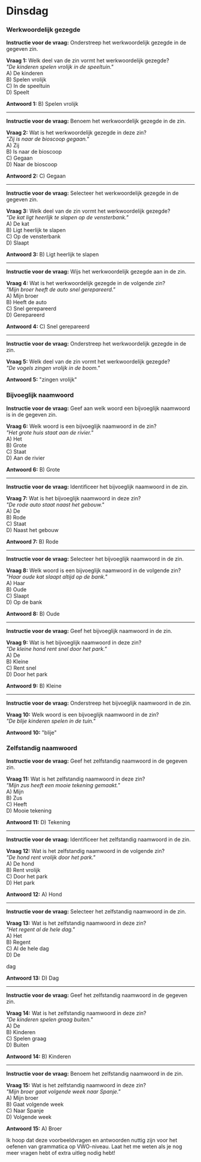 # Dinsdag

### Werkwoordelijk gezegde

**Instructie voor de vraag:** Onderstreep het werkwoordelijk gezegde in de gegeven zin.

**Vraag 1:** Welk deel van de zin vormt het werkwoordelijk gezegde?  
*"De kinderen spelen vrolijk in de speeltuin."*  
A) De kinderen  
B) Spelen vrolijk  
C) In de speeltuin  
D) Speelt  

**Antwoord 1:** B) Spelen vrolijk

---

**Instructie voor de vraag:** Benoem het werkwoordelijk gezegde in de zin.

**Vraag 2:** Wat is het werkwoordelijk gezegde in deze zin?  
*"Zij is naar de bioscoop gegaan."*  
A) Zij  
B) Is naar de bioscoop  
C) Gegaan  
D) Naar de bioscoop  

**Antwoord 2:** C) Gegaan

---

**Instructie voor de vraag:** Selecteer het werkwoordelijk gezegde in de gegeven zin.

**Vraag 3:** Welk deel van de zin vormt het werkwoordelijk gezegde?  
*"De kat ligt heerlijk te slapen op de vensterbank."*  
A) De kat  
B) Ligt heerlijk te slapen  
C) Op de vensterbank  
D) Slaapt  

**Antwoord 3:** B) Ligt heerlijk te slapen

---

**Instructie voor de vraag:** Wijs het werkwoordelijk gezegde aan in de zin.

**Vraag 4:** Wat is het werkwoordelijk gezegde in de volgende zin?  
*"Mijn broer heeft de auto snel gerepareerd."*  
A) Mijn broer  
B) Heeft de auto  
C) Snel gerepareerd  
D) Gerepareerd  

**Antwoord 4:** C) Snel gerepareerd

---

**Instructie voor de vraag:** Onderstreep het werkwoordelijk gezegde in de zin.

**Vraag 5:** Welk deel van de zin vormt het werkwoordelijk gezegde?  
*"De vogels zingen vrolijk in de boom."*  

**Antwoord 5:** "zingen vrolijk"

### Bijvoeglijk naamwoord

**Instructie voor de vraag:** Geef aan welk woord een bijvoeglijk naamwoord is in de gegeven zin.

**Vraag 6:** Welk woord is een bijvoeglijk naamwoord in de zin?  
*"Het grote huis staat aan de rivier."*  
A) Het  
B) Grote  
C) Staat  
D) Aan de rivier  

**Antwoord 6:** B) Grote

---

**Instructie voor de vraag:** Identificeer het bijvoeglijk naamwoord in de zin.

**Vraag 7:** Wat is het bijvoeglijk naamwoord in deze zin?  
*"De rode auto staat naast het gebouw."*  
A) De  
B) Rode  
C) Staat  
D) Naast het gebouw  

**Antwoord 7:** B) Rode

---

**Instructie voor de vraag:** Selecteer het bijvoeglijk naamwoord in de zin.

**Vraag 8:** Welk woord is een bijvoeglijk naamwoord in de volgende zin?  
*"Haar oude kat slaapt altijd op de bank."*  
A) Haar  
B) Oude  
C) Slaapt  
D) Op de bank  

**Antwoord 8:** B) Oude

---

**Instructie voor de vraag:** Geef het bijvoeglijk naamwoord in de zin.

**Vraag 9:** Wat is het bijvoeglijk naamwoord in deze zin?  
*"De kleine hond rent snel door het park."*  
A) De  
B) Kleine  
C) Rent snel  
D) Door het park  

**Antwoord 9:** B) Kleine

---

**Instructie voor de vraag:** Onderstreep het bijvoeglijk naamwoord in de zin.

**Vraag 10:** Welk woord is een bijvoeglijk naamwoord in de zin?  
*"De blije kinderen spelen in de tuin."*  

**Antwoord 10:** "blije"

### Zelfstandig naamwoord

**Instructie voor de vraag:** Geef het zelfstandig naamwoord in de gegeven zin.

**Vraag 11:** Wat is het zelfstandig naamwoord in deze zin?  
*"Mijn zus heeft een mooie tekening gemaakt."*  
A) Mijn  
B) Zus  
C) Heeft  
D) Mooie tekening  

**Antwoord 11:** D) Tekening

---

**Instructie voor de vraag:** Identificeer het zelfstandig naamwoord in de zin.

**Vraag 12:** Wat is het zelfstandig naamwoord in de volgende zin?  
*"De hond rent vrolijk door het park."*  
A) De hond  
B) Rent vrolijk  
C) Door het park  
D) Het park  

**Antwoord 12:** A) Hond

---

**Instructie voor de vraag:** Selecteer het zelfstandig naamwoord in de zin.

**Vraag 13:** Wat is het zelfstandig naamwoord in deze zin?  
*"Het regent al de hele dag."*  
A) Het  
B) Regent  
C) Al de hele dag  
D) De

 dag  

**Antwoord 13:** D) Dag

---

**Instructie voor de vraag:** Geef het zelfstandig naamwoord in de gegeven zin.

**Vraag 14:** Wat is het zelfstandig naamwoord in deze zin?  
*"De kinderen spelen graag buiten."*  
A) De  
B) Kinderen  
C) Spelen graag  
D) Buiten  

**Antwoord 14:** B) Kinderen

---

**Instructie voor de vraag:** Benoem het zelfstandig naamwoord in de zin.

**Vraag 15:** Wat is het zelfstandig naamwoord in deze zin?  
*"Mijn broer gaat volgende week naar Spanje."*  
A) Mijn broer  
B) Gaat volgende week  
C) Naar Spanje  
D) Volgende week  

**Antwoord 15:** A) Broer

Ik hoop dat deze voorbeeldvragen en antwoorden nuttig zijn voor het oefenen van grammatica op VWO-niveau. Laat het me weten als je nog meer vragen hebt of extra uitleg nodig hebt!
